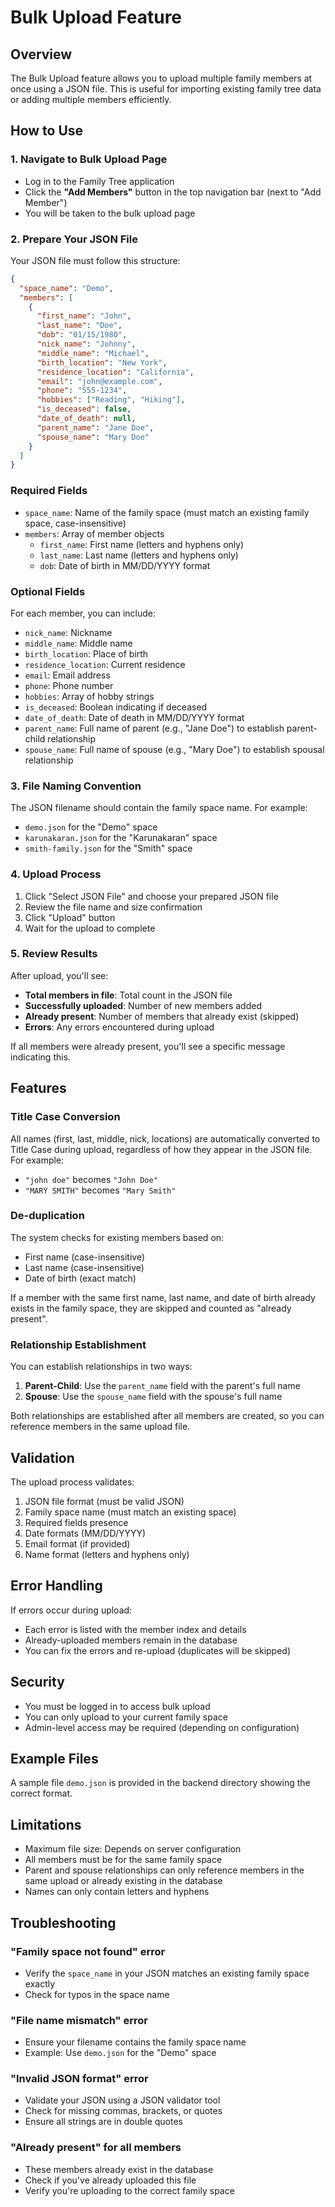 # Bulk Upload Feature

## Overview

The Bulk Upload feature allows you to upload multiple family members at once using a JSON file. This is useful for importing existing family tree data or adding multiple members efficiently.

## How to Use

### 1. Navigate to Bulk Upload Page

- Log in to the Family Tree application
- Click the **"Add Members"** button in the top navigation bar (next to "Add Member")
- You will be taken to the bulk upload page

### 2. Prepare Your JSON File

Your JSON file must follow this structure:

```json
{
  "space_name": "Demo",
  "members": [
    {
      "first_name": "John",
      "last_name": "Doe",
      "dob": "01/15/1980",
      "nick_name": "Johnny",
      "middle_name": "Michael",
      "birth_location": "New York",
      "residence_location": "California",
      "email": "john@example.com",
      "phone": "555-1234",
      "hobbies": ["Reading", "Hiking"],
      "is_deceased": false,
      "date_of_death": null,
      "parent_name": "Jane Doe",
      "spouse_name": "Mary Doe"
    }
  ]
}
```

### Required Fields

- `space_name`: Name of the family space (must match an existing family space, case-insensitive)
- `members`: Array of member objects
  - `first_name`: First name (letters and hyphens only)
  - `last_name`: Last name (letters and hyphens only)
  - `dob`: Date of birth in MM/DD/YYYY format

### Optional Fields

For each member, you can include:
- `nick_name`: Nickname
- `middle_name`: Middle name
- `birth_location`: Place of birth
- `residence_location`: Current residence
- `email`: Email address
- `phone`: Phone number
- `hobbies`: Array of hobby strings
- `is_deceased`: Boolean indicating if deceased
- `date_of_death`: Date of death in MM/DD/YYYY format
- `parent_name`: Full name of parent (e.g., "Jane Doe") to establish parent-child relationship
- `spouse_name`: Full name of spouse (e.g., "Mary Doe") to establish spousal relationship

### 3. File Naming Convention

The JSON filename should contain the family space name. For example:
- `demo.json` for the "Demo" space
- `karunakaran.json` for the "Karunakaran" space
- `smith-family.json` for the "Smith" space

### 4. Upload Process

1. Click "Select JSON File" and choose your prepared JSON file
2. Review the file name and size confirmation
3. Click "Upload" button
4. Wait for the upload to complete

### 5. Review Results

After upload, you'll see:
- **Total members in file**: Total count in the JSON file
- **Successfully uploaded**: Number of new members added
- **Already present**: Number of members that already exist (skipped)
- **Errors**: Any errors encountered during upload

If all members were already present, you'll see a specific message indicating this.

## Features

### Title Case Conversion

All names (first, last, middle, nick, locations) are automatically converted to Title Case during upload, regardless of how they appear in the JSON file. For example:
- `"john doe"` becomes `"John Doe"`
- `"MARY SMITH"` becomes `"Mary Smith"`

### De-duplication

The system checks for existing members based on:
- First name (case-insensitive)
- Last name (case-insensitive)
- Date of birth (exact match)

If a member with the same first name, last name, and date of birth already exists in the family space, they are skipped and counted as "already present".

### Relationship Establishment

You can establish relationships in two ways:

1. **Parent-Child**: Use the `parent_name` field with the parent's full name
2. **Spouse**: Use the `spouse_name` field with the spouse's full name

Both relationships are established after all members are created, so you can reference members in the same upload file.

## Validation

The upload process validates:
1. JSON file format (must be valid JSON)
2. Family space name (must match an existing space)
3. Required fields presence
4. Date formats (MM/DD/YYYY)
5. Email format (if provided)
6. Name format (letters and hyphens only)

## Error Handling

If errors occur during upload:
- Each error is listed with the member index and details
- Already-uploaded members remain in the database
- You can fix the errors and re-upload (duplicates will be skipped)

## Security

- You must be logged in to access bulk upload
- You can only upload to your current family space
- Admin-level access may be required (depending on configuration)

## Example Files

A sample file `demo.json` is provided in the backend directory showing the correct format.

## Limitations

- Maximum file size: Depends on server configuration
- All members must be for the same family space
- Parent and spouse relationships can only reference members in the same upload or already existing in the database
- Names can only contain letters and hyphens

## Troubleshooting

### "Family space not found" error
- Verify the `space_name` in your JSON matches an existing family space exactly
- Check for typos in the space name

### "File name mismatch" error
- Ensure your filename contains the family space name
- Example: Use `demo.json` for the "Demo" space

### "Invalid JSON format" error
- Validate your JSON using a JSON validator tool
- Check for missing commas, brackets, or quotes
- Ensure all strings are in double quotes

### "Already present" for all members
- These members already exist in the database
- Check if you've already uploaded this file
- Verify you're uploading to the correct family space
